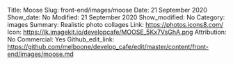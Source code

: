 Title: Moose
Slug: front-end/images/moose
Date: 21 September 2020
Show_date: No
Modified: 21 September 2020
Show_modified: No
Category: images
Summary: Realistic photo collages
Link: https://photos.icons8.com/
Icon: https://ik.imagekit.io/developcafe/MOOSE_5Kx7VsGhA.png
Attribution: No
Commercial: Yes
Github_edit_link: https://github.com/melboone/develop_cafe/edit/master/content/front-end/images/moose.md